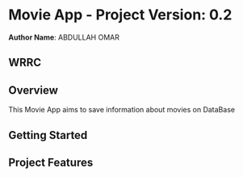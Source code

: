 # Movie App - Project Version: 0.2

**Author Name**: ABDULLAH OMAR

## WRRC

## Overview
This Movie App aims to save information about movies on DataBase


## Getting Started
<!-- What are the steps that a user must take in order to build this app on their own machine and get it running? -->

## Project Features
<!-- What are the features included in you app -->